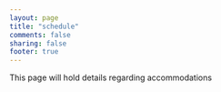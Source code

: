 ```yaml
---
layout: page
title: "schedule"
comments: false
sharing: false
footer: true
---
```

This page will hold details regarding accommodations